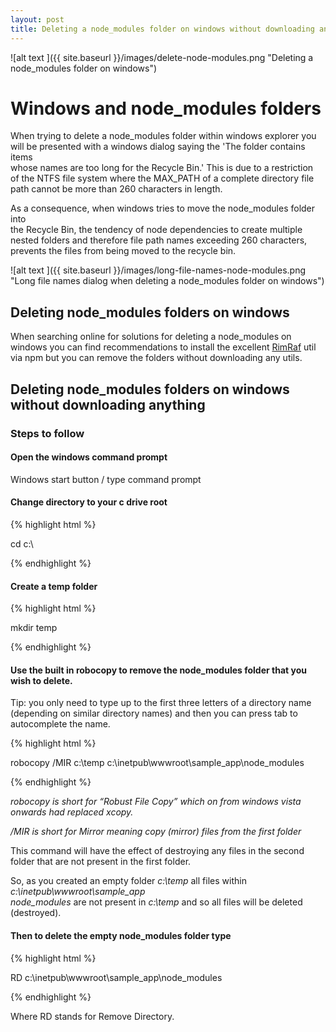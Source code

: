```yaml
---
layout: post
title: Deleting a node_modules folder on windows without downloading anything
---
```


![alt text ]({{ site.baseurl }}/images/delete-node-modules.png "Deleting a  
node_modules folder on windows")

# Windows and node_modules folders

When trying to delete a node\_modules folder within windows explorer you  
will be presented with a windows dialog saying the 'The folder contains items  
whose names are too long for the Recycle Bin.' This is due to a restriction  
of the NTFS file system where the MAX_PATH of a complete directory file  
path cannot be more than 260 characters in length.

As a consequence, when windows tries to move the node_modules folder into  
the Recycle Bin, the tendency of node dependencies to create multiple  
nested folders and therefore file path names exceeding 260 characters,  
prevents the files from being moved to the recycle bin.

![alt text ]({{ site.baseurl }}/images/long-file-names-node-modules.png "Long file names dialog 
when deleting a node_modules folder on windows")

## Deleting node_modules folders on windows

When searching online for solutions for deleting a node\_modules on windows you can find 
recommendations to install the excellent <a href="https://github.com/isaacs/rimraf">RimRaf</a> 
util via npm but you can remove the folders without downloading any utils.

## Deleting node_modules folders on windows without downloading anything

### Steps to follow

#### Open the windows command prompt

Windows start button / type command prompt

#### Change directory to your c drive root

{% highlight html %}

cd c:\

{% endhighlight %}

#### Create a temp folder

{% highlight html %}

mkdir temp

{% endhighlight %}

#### Use the built in robocopy to remove the node_modules folder that you wish to delete.

Tip: you only need to type up to the first three letters of a directory name (depending on 
similar directory names) and then you can press tab to autocomplete the name.

{% highlight html %}

robocopy /MIR c:\temp c:\inetpub\wwwroot\sample_app\node_modules

{% endhighlight %}

*robocopy is short for “Robust File Copy” which on from windows vista onwards had replaced 
xcopy.* 

*/MIR is short for Mirror meaning copy (mirror) files from the first folder*

This command will have the effect of destroying any files in the second folder that are 
not present in the first folder.

So, as you created an empty folder *c:\temp* all files within *c:\inetpub\wwwroot\sample_app\
node\_modules* are not present in *c:\temp* and so all files will be deleted (destroyed).

#### Then to delete the empty node_modules folder type

{% highlight html %}

RD c:\inetpub\wwwroot\sample_app\node_modules

{% endhighlight %}

Where RD stands for Remove Directory.
